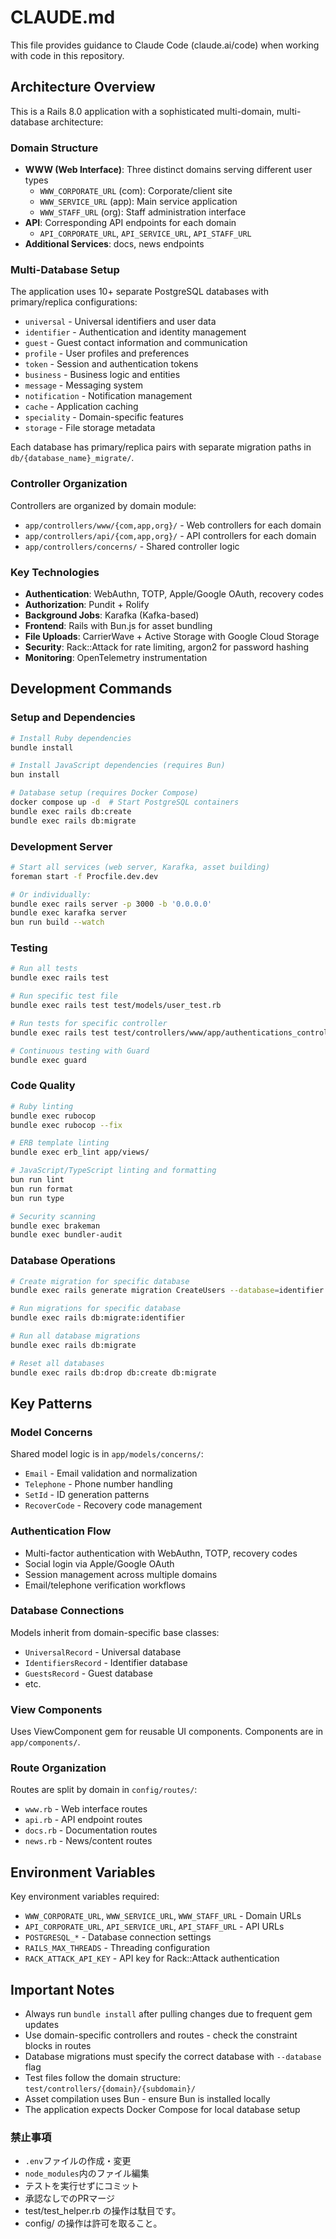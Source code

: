 # CLAUDE.md

This file provides guidance to Claude Code (claude.ai/code) when working with code in this repository.

## Architecture Overview

This is a Rails 8.0 application with a sophisticated multi-domain, multi-database architecture:

### Domain Structure
- **WWW (Web Interface)**: Three distinct domains serving different user types
  - `WWW_CORPORATE_URL` (com): Corporate/client site
  - `WWW_SERVICE_URL` (app): Main service application
  - `WWW_STAFF_URL` (org): Staff administration interface
- **API**: Corresponding API endpoints for each domain
  - `API_CORPORATE_URL`, `API_SERVICE_URL`, `API_STAFF_URL`
- **Additional Services**: docs, news endpoints

### Multi-Database Setup
The application uses 10+ separate PostgreSQL databases with primary/replica configurations:
- `universal` - Universal identifiers and user data
- `identifier` - Authentication and identity management
- `guest` - Guest contact information and communication
- `profile` - User profiles and preferences
- `token` - Session and authentication tokens
- `business` - Business logic and entities
- `message` - Messaging system
- `notification` - Notification management
- `cache` - Application caching
- `speciality` - Domain-specific features
- `storage` - File storage metadata

Each database has primary/replica pairs with separate migration paths in `db/{database_name}_migrate/`.

### Controller Organization
Controllers are organized by domain module:
- `app/controllers/www/{com,app,org}/` - Web controllers for each domain
- `app/controllers/api/{com,app,org}/` - API controllers for each domain
- `app/controllers/concerns/` - Shared controller logic

### Key Technologies
- **Authentication**: WebAuthn, TOTP, Apple/Google OAuth, recovery codes
- **Authorization**: Pundit + Rolify
- **Background Jobs**: Karafka (Kafka-based)
- **Frontend**: Rails with Bun.js for asset bundling
- **File Uploads**: CarrierWave + Active Storage with Google Cloud Storage
- **Security**: Rack::Attack for rate limiting, argon2 for password hashing
- **Monitoring**: OpenTelemetry instrumentation

## Development Commands

### Setup and Dependencies
```bash
# Install Ruby dependencies
bundle install

# Install JavaScript dependencies (requires Bun)
bun install

# Database setup (requires Docker Compose)
docker compose up -d  # Start PostgreSQL containers
bundle exec rails db:create
bundle exec rails db:migrate
```

### Development Server
```bash
# Start all services (web server, Karafka, asset building)
foreman start -f Procfile.dev.dev

# Or individually:
bundle exec rails server -p 3000 -b '0.0.0.0'
bundle exec karafka server
bun run build --watch
```

### Testing
```bash
# Run all tests
bundle exec rails test

# Run specific test file
bundle exec rails test test/models/user_test.rb

# Run tests for specific controller
bundle exec rails test test/controllers/www/app/authentications_controller_test.rb

# Continuous testing with Guard
bundle exec guard
```

### Code Quality
```bash
# Ruby linting
bundle exec rubocop
bundle exec rubocop --fix

# ERB template linting
bundle exec erb_lint app/views/

# JavaScript/TypeScript linting and formatting
bun run lint
bun run format
bun run type

# Security scanning
bundle exec brakeman
bundle exec bundler-audit
```

### Database Operations
```bash
# Create migration for specific database
bundle exec rails generate migration CreateUsers --database=identifier

# Run migrations for specific database
bundle exec rails db:migrate:identifier

# Run all database migrations
bundle exec rails db:migrate

# Reset all databases
bundle exec rails db:drop db:create db:migrate
```

## Key Patterns

### Model Concerns
Shared model logic is in `app/models/concerns/`:
- `Email` - Email validation and normalization
- `Telephone` - Phone number handling
- `SetId` - ID generation patterns
- `RecoverCode` - Recovery code management

### Authentication Flow
- Multi-factor authentication with WebAuthn, TOTP, recovery codes
- Social login via Apple/Google OAuth
- Session management across multiple domains
- Email/telephone verification workflows

### Database Connections
Models inherit from domain-specific base classes:
- `UniversalRecord` - Universal database
- `IdentifiersRecord` - Identifier database
- `GuestsRecord` - Guest database
- etc.

### View Components
Uses ViewComponent gem for reusable UI components. Components are in `app/components/`.

### Route Organization
Routes are split by domain in `config/routes/`:
- `www.rb` - Web interface routes
- `api.rb` - API endpoint routes
- `docs.rb` - Documentation routes
- `news.rb` - News/content routes

## Environment Variables

Key environment variables required:
- `WWW_CORPORATE_URL`, `WWW_SERVICE_URL`, `WWW_STAFF_URL` - Domain URLs
- `API_CORPORATE_URL`, `API_SERVICE_URL`, `API_STAFF_URL` - API URLs
- `POSTGRESQL_*` - Database connection settings
- `RAILS_MAX_THREADS` - Threading configuration
- `RACK_ATTACK_API_KEY` - API key for Rack::Attack authentication

## Important Notes

- Always run `bundle install` after pulling changes due to frequent gem updates
- Use domain-specific controllers and routes - check the constraint blocks in routes
- Database migrations must specify the correct database with `--database` flag
- Test files follow the domain structure: `test/controllers/{domain}/{subdomain}/`
- Asset compilation uses Bun - ensure Bun is installed locally
- The application expects Docker Compose for local database setup

### 禁止事項
- `.env`ファイルの作成・変更
- `node_modules`内のファイル編集
- テストを実行せずにコミット
- 承認なしでのPRマージ
- test/test_helper.rb の操作は駄目です。
- config/ の操作は許可を取ること。
